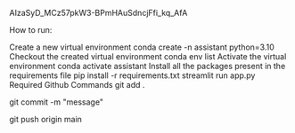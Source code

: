 AIzaSyD_MCz57pkW3-BPmHAuSdncjFfi_kq_AfA

How to run:

Create a new virtual environment
conda create -n assistant python=3.10
Checkout the created virtual environment
conda env list
Activate the virtual environment
conda activate assistant 
Install all the packages present in the requirements file
pip install -r requirements.txt
streamlit run app.py
Required Github Commands
git add .

git commit -m "message"

git push origin main